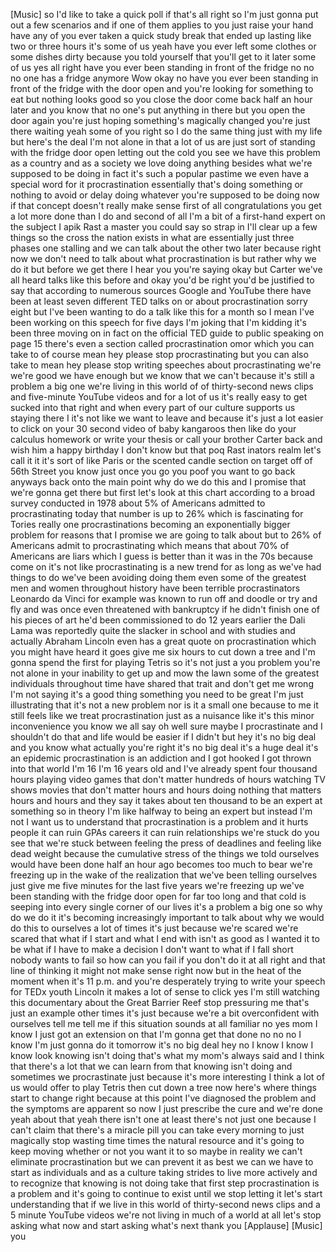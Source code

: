 
[Music]
so I&#39;d like to take a quick poll if
that&#39;s all right so I&#39;m just gonna put
out a few scenarios and if one of them
applies to you just raise your hand have
any of you ever taken a quick study
break that ended up lasting like two or
three hours it&#39;s some of us yeah have
you ever left some clothes or some
dishes dirty because you told yourself
that you&#39;ll get to it later
some of us yes all right have you ever
been standing in front of the fridge no
no no one has a fridge anymore
Wow okay no have you ever been standing
in front of the fridge with the door
open and you&#39;re looking for something to
eat
but nothing looks good so you close the
door come back half an hour later and
you know that no one&#39;s put anything in
there but you open the door again you&#39;re
just hoping something&#39;s magically
changed you&#39;re just there waiting yeah
some of you right so I do the same thing
just with my life but here&#39;s the deal
I&#39;m not alone in that a lot of us are
just sort of standing with the fridge
door open letting out the cold you see
we have this problem as a country and as
a society we love doing anything besides
what we&#39;re supposed to be doing in fact
it&#39;s such a popular pastime we even have
a special word for it
procrastination essentially that&#39;s doing
something or nothing to avoid or delay
doing whatever you&#39;re supposed to be
doing now if that concept doesn&#39;t really
make sense first of all congratulations
you get a lot more done than I do and
second of all I&#39;m a bit of a first-hand
expert on the subject I apik Rast a
master you could say so strap in I&#39;ll
clear up a few things so the cross the
nation exists in what are essentially
just three phases one stalling and we
can talk about the other two later
because right now
we don&#39;t need to talk about what
procrastination is but rather why we do
it but before we get there I hear you
you&#39;re saying okay but Carter we&#39;ve all
heard talks like this before
and okay you&#39;d be right you&#39;d be
justified to say that according to
numerous sources Google and YouTube
there have been at least seven different
TED talks on or about procrastination
sorry eight but I&#39;ve been wanting to do
a talk like this for a month so I mean
I&#39;ve been working on this speech for
five days
I&#39;m joking that I&#39;m kidding it&#39;s been
three moving on in fact on the official
TED guide to public speaking on page 15
there&#39;s even a section called
procrastination omor which you can take
to of course mean hey please stop
procrastinating but you can also take to
mean hey please stop writing speeches
about procrastinating we&#39;re we&#39;re good
we have enough but we know that we can&#39;t
because it&#39;s still a problem a big one
we&#39;re living in this world of of
thirty-second news clips and five-minute
YouTube videos and for a lot of us it&#39;s
really easy to get sucked into that
right and when every part of our culture
supports us staying there I it&#39;s not
like we want to leave and because it&#39;s
just a lot easier to click on your 30
second video of baby kangaroos then like
do your calculus homework or write your
thesis or call your brother Carter back
and wish him a happy birthday I don&#39;t
know but that poq Rast inators realm
let&#39;s call it it it&#39;s sort of like Paris
or the scented candle section on target
off of 56th Street you know just once
you go you poof you want to go back
anyways back onto the main point why do
we do this
and I promise that we&#39;re gonna get there
but first let&#39;s look at this chart
according to a broad survey conducted in
1978 about 5% of Americans admitted to
procrastinating today that number is up
to 26% which is fascinating for Tories
really one procrastinations becoming an
exponentially bigger problem for reasons
that I promise we are going to talk
about but to 26% of Americans admit to
procrastinating which means that about
70% of Americans are liars
which I guess is better than it was in
the 70s because come on it&#39;s not like
procrastinating is a new trend for as
long as we&#39;ve had things to do we&#39;ve
been avoiding doing them even some of
the greatest men and women throughout
history have been terrible
procrastinators Leonardo da Vinci for
example was known to run off and doodle
or try and fly and was once even
threatened with bankruptcy if he didn&#39;t
finish one of his pieces of art he&#39;d
been commissioned to do 12 years earlier
the Dali Lama was reportedly quite the
slacker in school and with studies and
actually Abraham Lincoln even has a
great quote on procrastination which you
might have heard it goes give me six
hours to cut down a tree and I&#39;m gonna
spend the first for playing Tetris so
it&#39;s not just a you problem you&#39;re not
alone in your inability to get up and
mow the lawn some of the greatest
individuals throughout time have shared
that trait and don&#39;t get me wrong I&#39;m
not saying it&#39;s a good thing something
you need to be great I&#39;m just
illustrating that it&#39;s not a new problem
nor is it a small one because to me it
still feels like we treat
procrastination just as a nuisance like
it&#39;s this minor inconvenience you know
we all say oh well sure maybe I
procrastinate and I shouldn&#39;t do that
and life would be easier if I didn&#39;t but
hey it&#39;s no big deal and you know what
actually you&#39;re right it&#39;s no big deal
it&#39;s a huge deal it&#39;s an epidemic
procrastination is an addiction and I
got hooked I got thrown into that world
I&#39;m 16 I&#39;m 16 years old and I&#39;ve already
spent four thousand hours playing video
games that don&#39;t matter
hundreds of hours watching TV shows
movies that don&#39;t matter
hours and hours doing nothing that
matters hours and hours and they say it
takes about ten thousand
to be an expert at something so in
theory I&#39;m like halfway to being an
expert but instead I&#39;m not I want us to
understand that procrastination is a
problem and it hurts people it can ruin
GPAs careers it can ruin relationships
we&#39;re stuck do you see that we&#39;re stuck
between feeling the press of deadlines
and feeling like dead weight because the
cumulative stress of the things we told
ourselves would have been done half an
hour ago becomes too much to bear we&#39;re
freezing up in the wake of the
realization that we&#39;ve been telling
ourselves just give me five minutes for
the last five years we&#39;re freezing up
we&#39;ve been standing with the fridge door
open for far too long and that cold is
seeping into every single corner of our
lives it&#39;s a problem a big one so why do
we do it it&#39;s becoming increasingly
important to talk about why we would do
this to ourselves a lot of times it&#39;s
just because we&#39;re scared we&#39;re scared
that what if I start and what I end with
isn&#39;t as good as I wanted it to be what
if I have to make a decision I don&#39;t
want to what if I fall short nobody
wants to fail so how can you fail if you
don&#39;t do it at all right and that line
of thinking it might not make sense
right now but in the heat of the moment
when it&#39;s 11 p.m. and you&#39;re desperately
trying to write your speech for TEDx
youth Lincoln it makes a lot of sense to
click yes I&#39;m still watching this
documentary about the Great Barrier Reef
stop pressuring me that&#39;s just an
example other times it&#39;s just because
we&#39;re a bit overconfident with ourselves
tell me tell me if this situation sounds
at all familiar no yes mom I know I just
got an extension on that I&#39;m gonna get
that done no no no I know I&#39;m just gonna
do it tomorrow it&#39;s no big deal hey no I
know I know I know
look knowing isn&#39;t doing that&#39;s what my
mom&#39;s always said and I think that
there&#39;s a lot that we can learn from
that
knowing isn&#39;t doing and sometimes we
procrastinate just because it&#39;s more
interesting I think a lot of us would
offer to play Tetris then cut down a
tree now here&#39;s where things start to
change
right because at this point I&#39;ve
diagnosed the problem and the symptoms
are apparent so now I just prescribe the
cure and we&#39;re done yeah about that
yeah there isn&#39;t one at least there&#39;s
not just one because I can&#39;t claim that
there&#39;s a miracle pill you can take
every morning to just magically stop
wasting time times the natural resource
and it&#39;s going to keep moving whether or
not you want it to so maybe in reality
we can&#39;t eliminate procrastination but
we can prevent it as best we can we have
to start as individuals and as a culture
taking strides to live more actively and
to recognize that knowing is not doing
take that first step
procrastination is a problem and it&#39;s
going to continue to exist until we stop
letting it let&#39;s start understanding
that if we live in this world of
thirty-second news clips and a 5 minute
YouTube videos we&#39;re not living in much
of a world at all let&#39;s stop asking what
now and start asking what&#39;s next thank
you
[Applause]
[Music]
you
